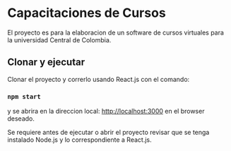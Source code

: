 # Capacitaciones de Cursos

El proyecto es para la elaboracion de un software de cursos virtuales para la universidad Central de Colombia.

## Clonar y ejecutar

Clonar el proyecto y correrlo usando React.js con el comando: 

### `npm start`

y se abrira en la direccion local: [http://localhost:3000](http://localhost:3000) en el browser deseado.

Se requiere antes de ejecutar o abrir el proyecto revisar que se tenga instalado Node.js y lo correspondiente a React.js.

